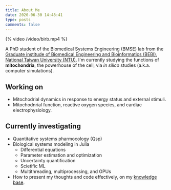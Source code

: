 ```yaml
---
title: About Me
date: 2020-06-30 14:48:41
type: posts
comments: false
---
```


{% video /video/birb.mp4 %}

A PhD student of the Biomedical Systems Engineering (BMSE) lab from the [Graduate institude of Biomedical Engineering and Bioinformatics (BEBI)](http://www.bebi.ntu.edu.tw/web/index/index.jsp), [National Taiwan University (NTU)](https://www.ntu.edu.tw). I'm currently studying the functions of **mitochondria**, the powerhouse of the cell, via _in silico_ studies  (a.k.a. computer simulations).

## Working on

* Mitochodrial dynamics in response to energy status and external stimuli.
* Mitochodnrial function, reactive oxygen species, and cardiac electrophysiology.

## Currently investigating

* Quantitative systems pharmocology (Qsp)
* Biological systems modeling in Julia
  * Differential equations
  * Parameter estimation and optimization
  * Uncertainty quantification
  * Scietific ML
  * Multithreading, multiprocessing, and GPUs
* How to present my thoughts and code effectively, on my [knowledge base](https://sosiristseng.github.io).
